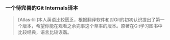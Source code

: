 ### 一个待完善的Git Internals译本
> [Atlas-lili]本人英语比较匮乏，根据翻译软件和对Git的初初认识提出了第一个版本，希望你能在观看之余完事这个草率的版本。原著在Git学习图书中比较经典，语言比较诙谐。
